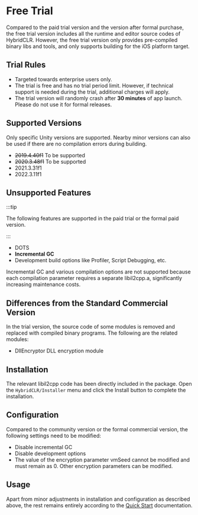 # Free Trial

Compared to the paid trial version and the version after formal purchase, the free trial version includes all the runtime and editor source codes of HybridCLR. However, the free trial version only provides pre-compiled binary libs and tools, and only supports building for the iOS platform target.

## Trial Rules

- Targeted towards enterprise users only.
- The trial is free and has no trial period limit. However, if technical support is needed during the trial, additional charges will apply.
- The trial version will randomly crash after **30 minutes** of app launch. Please do not use it for formal releases.

## Supported Versions

Only specific Unity versions are supported. Nearby minor versions can also be used if there are no compilation errors during building.

- ~~2019.4.40f1~~ To be supported
- ~~2020.3.48f1~~ To be supported
- 2021.3.31f1
- 2022.3.11f1

## Unsupported Features

:::tip

The following features are supported in the paid trial or the formal paid version.

:::

- DOTS
- **Incremental GC**
- Development build options like Profiler, Script Debugging, etc.

Incremental GC and various compilation options are not supported because each compilation parameter requires a separate libil2cpp.a, significantly increasing maintenance costs.

## Differences from the Standard Commercial Version

In the trial version, the source code of some modules is removed and replaced with compiled binary programs. The following are the related modules:

- DllEncryptor DLL encryption module

## Installation

The relevant libil2cpp code has been directly included in the package. Open the `HybridCLR/Installer` menu and click the Install button to complete the installation.

## Configuration

Compared to the community version or the formal commercial version, the following settings need to be modified:

- Disable incremental GC
- Disable development options
- The value of the encryption parameter vmSeed cannot be modified and must remain as 0. Other encryption parameters can be modified.

## Usage

Apart from minor adjustments in installation and configuration as described above, the rest remains entirely according to the [Quick Start](./quickstart) documentation.
